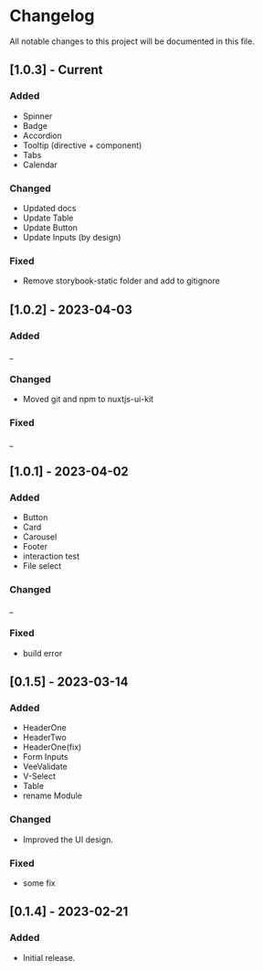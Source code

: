 # Changelog

All notable changes to this project will be documented in this file.

## [1.0.3] - Current
### Added
- Spinner
- Badge
- Accordion
- Tooltip (directive + component)
- Tabs
- Calendar
### Changed
- Updated docs
- Update Table
- Update Button
- Update Inputs (by design)
### Fixed
- Remove storybook-static folder and add to gitignore

## [1.0.2] - 2023-04-03
### Added
_
### Changed
- Moved git and npm to nuxtjs-ui-kit
### Fixed
_

## [1.0.1] - 2023-04-02
### Added
- Button
- Card
- Carousel
- Footer
- interaction test
- File select
### Changed
_
### Fixed
- build error

## [0.1.5] - 2023-03-14
### Added
- HeaderOne
- HeaderTwo
- HeaderOne(fix)
- Form Inputs
- VeeValidate
- V-Select
- Table
- rename Module
### Changed
- Improved the UI design.
### Fixed
- some fix

## [0.1.4] - 2023-02-21
### Added
- Initial release.

